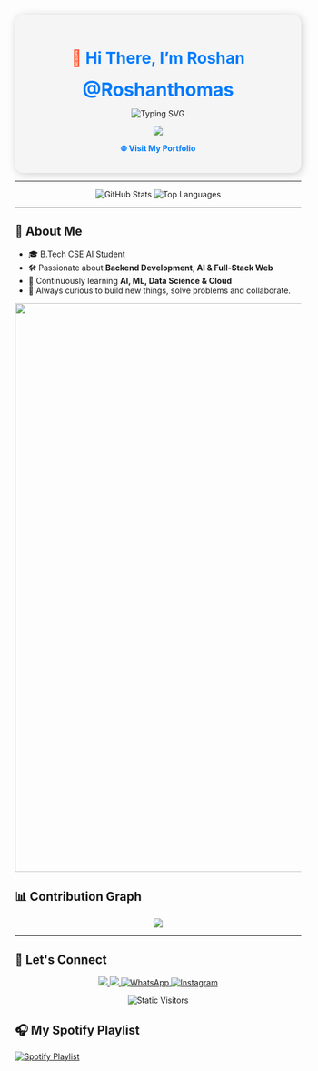 <!-- Profile Header -->

<div align="center" style="padding: 20px; background-color: #f5f5f5; border-radius: 15px; box-shadow: 2px 2px 15px rgba(0,0,0,0.2);">

<h1 style="color: #FF5733;">👋 <span style="color:#007BFF;">Hi There, I’m <b>Roshan</b></span></h1>

<p>
  <font size="6" color="#007BFF"><b>@Roshanthomas</b></font>
</p>

<!-- Typing Animation -->
<p align="center">
  <img src="https://readme-typing-svg.demolab.com?font=Fira+Code&size=30&pause=1000&center=true&vCenter=true&width=450&lines=ROSHAN;Backend+Developer;AI+Learner;Web+Dev+Explorer" alt="Typing SVG" />
</p>

<!-- Skill Icons -->
<p>
  <a href="https://skillicons.dev">
    <img src="https://skillicons.dev/icons?i=python,html,css,js,figma,c,mysql,git,github,vscode" />
  </a>
</p>

<!-- Profile Website -->
<p>
  <a href="https://your-portfolio-link.com"
     style="color: #007BFF; text-decoration: none; font-weight: bold;"
     onmouseover="this.style.color='#FF5733'" 
     onmouseout="this.style.color='#007BFF'">
    🌐 Visit My Portfolio
  </a>
</p>

</div>

---

<!-- GitHub Stats -->
<div align="center">
  <img src="https://github-readme-stats.vercel.app/api?username=roshanthm&show_icons=true&theme=codeSTACKr&hide_border=true" alt="GitHub Stats" />
  

 
  <img src="https://github-readme-stats.vercel.app/api/top-langs/?username=roshanthm&layout=compact&langs_count=5&theme=codeSTACKr&hide_border=true" alt="Top Languages" />
</div>


---

<!-- About Me Section -->
## 📌 About Me

- 🎓 B.Tech CSE AI Student  
- 🛠️ Passionate about **Backend Development, AI & Full-Stack Web**  
- 🌱 Continuously learning **AI, ML, Data Science & Cloud**  
- 🎯 Always curious to build new things, solve problems and collaborate.

<img src="https://64.media.tumblr.com/005e37a86478a9c92da7d4d3d7464b40/2bd29f0062317531-b1/s400x600/c7edc142895bc810339223dfddf2aa57ced0c32b.gif" width="1000"/>




<!-- Contribution Graph -->
## 📊 Contribution Graph

<p align="center">
  <img src="https://github-readme-activity-graph.vercel.app/graph?username=roshanthm&theme=react-dark&area=true&hide_border=true"/>
</p>


---

<!-- Connect Section -->
## 🔗 Let's Connect

<p align="center">
  <a href="mailto:roshansepkappadu@gmail.com">
    <img src="https://img.shields.io/badge/Gmail-D14836?style=for-the-badge&logo=gmail&logoColor=white">
  </a>
  <a href="https://www.linkedin.com/in/roshan-thomas-">
    <img src="https://img.shields.io/badge/LinkedIn-0077B5?style=for-the-badge&logo=linkedin&logoColor=white">
  </a>
 

  <a href="https://wa.me/918304877312">
  <img src="https://img.shields.io/static/v1?message=WhatsApp&logo=whatsapp&label=&color=25D366&logoColor=white&labelColor=&style=for-the-badge" alt="WhatsApp"/>
</a>
<a href="https://instagram.com/roshan_thm">
  <img src="https://img.shields.io/static/v1?message=Instagram&logo=instagram&label=&color=E4405F&logoColor=white&labelColor=&style=for-the-badge" alt="Instagram"/>
</a>

</p>


<!-- Visitors Counter -->
<p align="center">
  <img src="https://img.shields.io/badge/Visitors-400-blue?style=for-the-badge" alt="Static Visitors"/>
</p>

## 🎧 My Spotify Playlist  

[![Spotify Playlist](https://img.shields.io/badge/Listen%20on-Spotify-1DB954?style=for-the-badge&logo=spotify&logoColor=white)](https://open.spotify.com/playlist/5epw3tpD5YuIl6nsHUYX5p)
